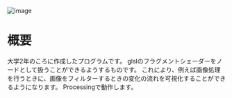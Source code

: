 ![image](demo.gif)

# 概要
大学2年のころに作成したプログラムです。
glslのフラグメントシェーダーをノードとして扱うことができるようするものです。
これにより、例えば画像処理を行うときに、画像をフィルターするときの変化の流れを可視化することができるようになります。
Processingで動作します。
